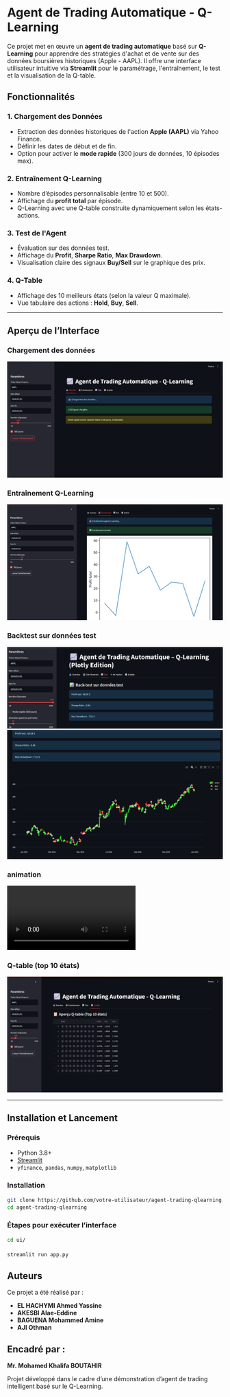 ﻿# Agent de Trading Automatique - Q-Learning

Ce projet met en œuvre un **agent de trading automatique** basé sur **Q-Learning** pour apprendre des stratégies d'achat et de vente sur des données boursières historiques (Apple - AAPL). Il offre une interface utilisateur intuitive via **Streamlit** pour le paramétrage, l'entraînement, le test et la visualisation de la Q-table.

## Fonctionnalités

### 1. Chargement des Données
- Extraction des données historiques de l'action **Apple (AAPL)** via Yahoo Finance.
- Définir les dates de début et de fin.
- Option pour activer le **mode rapide** (300 jours de données, 10 épisodes max).

### 2. Entraînement Q-Learning
- Nombre d’épisodes personnalisable (entre 10 et 500).
- Affichage du **profit total** par épisode.
- Q-Learning avec une Q-table construite dynamiquement selon les états-actions.

### 3. Test de l'Agent
- Évaluation sur des données test.
- Affichage du **Profit**, **Sharpe Ratio**, **Max Drawdown**.
- Visualisation claire des signaux **Buy/Sell** sur le graphique des prix.

### 4. Q-Table
- Affichage des 10 meilleurs états (selon la valeur Q maximale).
- Vue tabulaire des actions : **Hold**, **Buy**, **Sell**.

---

## Aperçu de l’Interface

### Chargement des données
![Chargement des données](img/pic1.png)

### Entraînement Q-Learning
![Entraînement](img/pic2.png)

### Backtest sur données test
![Test Backtest](img/pic3.png)
![Test Backtest](img/pic4.png)

### animation
![Trading Animation](img/trading_animation.mp4)


### Q-table (top 10 états)
![Q-table](img/pic5.png)

---

## Installation et Lancement

### Prérequis

- Python 3.8+
- [Streamlit](https://streamlit.io/)
- `yfinance`, `pandas`, `numpy`, `matplotlib`

### Installation

```bash
git clone https://github.com/votre-utilisateur/agent-trading-qlearning.git
cd agent-trading-qlearning
```
### Étapes pour exécuter l’interface


```bash
cd ui/

streamlit run app.py
```

## Auteurs

Ce projet a été réalisé par :

- **EL HACHYMI Ahmed Yassine**
- **AKESBI Alae-Eddine**
- **BAGUENA Mohammed Amine**
- **AJI Othman**

## Encadré par :  

**Mr. Mohamed Khalifa BOUTAHIR**

Projet développé dans le cadre d’une démonstration d’agent de trading intelligent basé sur le Q-Learning.
